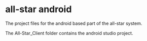 # all-star android

The project files for the android based part of the all-star system.

The All-Star_Client folder contains the android studio project.
